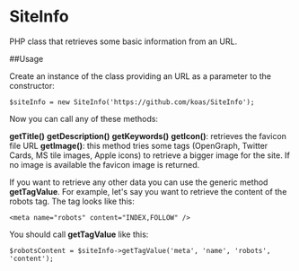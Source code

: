 # SiteInfo
PHP class that retrieves some basic information from an URL.

##Usage

Create an instance of the class providing an URL as a parameter to the constructor:

```
$siteInfo = new SiteInfo('https://github.com/koas/SiteInfo');
```

Now you can call any of these methods:

**getTitle()**
**getDescription()**
**getKeywords()**
**getIcon()**: retrieves the favicon file URL
**getImage()**: this method tries some tags (OpenGraph, Twitter Cards, MS tile images, Apple icons) to retrieve a bigger image for the site. If no image is available the favicon image is returned.

If you want to retrieve any other data you can use the generic method **getTagValue**. For example, let's say you want to retrieve the content of the robots tag. The tag looks like this:

```
<meta name="robots" content="INDEX,FOLLOW" />
```

You should call **getTagValue** like this:

```
$robotsContent = $siteInfo->getTagValue('meta', 'name', 'robots', 'content');
```